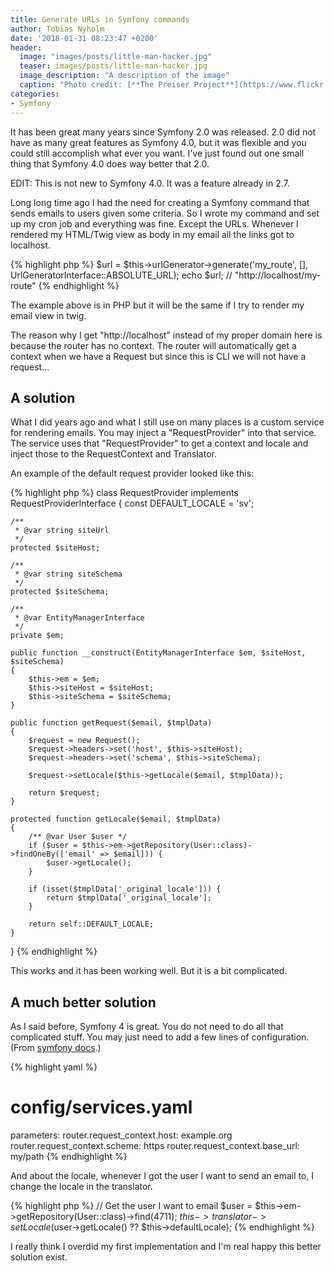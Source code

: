 ```yaml
---
title: Generate URLs in Symfony commands  
author: Tobias Nyholm
date: '2018-01-31 08:23:47 +0200'
header:
  image: "images/posts/little-man-hacker.jpg"
  teaser: images/posts/little-man-hacker.jpg
  image_description: "A description of the image"
  caption: "Photo credit: [**The Preiser Project**](https://www.flickr.com/photos/thepreiserproject/)"
categories:
- Symfony
---
```


It has been great many years since Symfony 2.0 was released. 2.0 did not have as many great features as Symfony 4.0, but 
it was flexible and you could still accomplish what ever you want. I've just found out one small thing that Symfony 4.0
does way better that 2.0. 

EDIT: This is not new to Symfony 4.0. It was a feature already in 2.7. 

Long long time ago I had the need for creating a Symfony command that sends emails to users given some criteria. So I wrote
my command and set up my cron job and everything was fine. Except the URLs. Whenever I rendered my HTML/Twig view as body 
in my email all the links got to localhost.   

{% highlight php %}
$url = $this->urlGenerator->generate('my_route', [], UrlGeneratorInterface::ABSOLUTE_URL);
echo $url; // "http://localhost/my-route"
{% endhighlight %}

The example above is in PHP but it will be the same if I try to render my email view in twig. 

The reason why I get "http://localhost" instead of my proper domain here is because the router has no context. The router
will automatically get a context when we have a Request but since this is CLI we will not have a request...

## A solution

What I did years ago and what I still use on many places is a custom service for rendering emails. You may inject a "RequestProvider"
into that service. The service uses that "RequestProvider" to get a context and locale and inject those to the RequestContext
and Translator. 

An example of the default request provider looked like this: 

{% highlight php %}
class RequestProvider implements RequestProviderInterface
{
    const DEFAULT_LOCALE = 'sv';

    /**
     * @var string siteUrl
     */
    protected $siteHost;

    /**
     * @var string siteSchema
     */
    protected $siteSchema;
    
    /**
     * @var EntityManagerInterface
     */
    private $em;

    public function __construct(EntityManagerInterface $em, $siteHost, $siteSchema)
    {
        $this->em = $em;
        $this->siteHost = $siteHost;
        $this->siteSchema = $siteSchema;
    }

    public function getRequest($email, $tmplData)
    {
        $request = new Request();
        $request->headers->set('host', $this->siteHost);
        $request->headers->set('schema', $this->siteSchema);

        $request->setLocale($this->getLocale($email, $tmplData));

        return $request;
    }

    protected function getLocale($email, $tmplData)
    {
        /** @var User $user */
        if ($user = $this->em->getRepository(User::class)->findOneBy(['email' => $email])) {
            $user->getLocale();
        }

        if (isset($tmplData['_original_locale'])) {
            return $tmplData['_original_locale'];
        }

        return self::DEFAULT_LOCALE;
    }
}
{% endhighlight %}

This works and it has been working well. But it is a bit complicated. 

## A much better solution

As I said before, Symfony 4 is great. You do not need to do all that complicated stuff. You may just need to add a few lines
of configuration. (From [symfony docs](http://symfony.com/doc/current/console/request_context.html).)

{% highlight yaml %}
# config/services.yaml
parameters:
    router.request_context.host: example.org
    router.request_context.scheme: https
    router.request_context.base_url: my/path
{% endhighlight %}

And about the locale, whenever I got the user I want to send an email to, I change the locale in the translator. 

{% highlight php %}
// Get the user I want to email
$user = $this->em->getRepository(User::class)->find(4711);
$this->translator->setLocale($user->getLocale() ?? $this->defaultLocale);
{% endhighlight %}

I really think I overdid my first implementation and I'm real happy this better solution exist. 